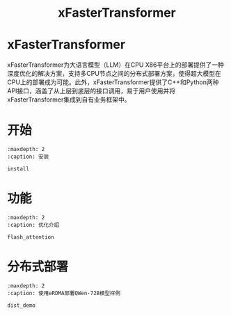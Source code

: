 <h1 align="center">
    xFasterTransformer
</h1>

# xFasterTransformer

xFasterTransformer为大语言模型（LLM）在CPU X86平台上的部署提供了一种深度优化的解决方案，支持多CPU节点之间的分布式部署方案，使得超大模型在CPU上的部署成为可能。此外，xFasterTransformer提供了C++和Python两种API接口，涵盖了从上层到底层的接口调用，易于用户使用并将xFasterTransformer集成到自有业务框架中。

# 开始

```{toctree}
:maxdepth: 2
:caption: 安装

install
```

# 功能

```{toctree}
:maxdepth: 2
:caption: 优化介绍

flash_attention
```


# 分布式部署

```{toctree}
:maxdepth: 2
:caption: 使用eRDMA部署QWen-72B模型样例

dist_demo
```